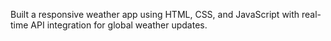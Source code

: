  Built a responsive weather app using HTML, CSS, and JavaScript with real-time API integration for global
 weather updates.
